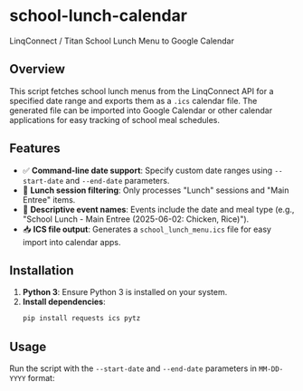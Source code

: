 # school-lunch-calendar
LinqConnect / Titan School Lunch Menu to Google Calendar

## Overview
This script fetches school lunch menus from the LinqConnect API for a specified date range and exports them as a `.ics` calendar file. The generated file can be imported into Google Calendar or other calendar applications for easy tracking of school meal schedules.

## Features
- ✅ **Command-line date support**: Specify custom date ranges using `--start-date` and `--end-date` parameters.
- 🍱 **Lunch session filtering**: Only processes "Lunch" sessions and "Main Entree" items.
- 📅 **Descriptive event names**: Events include the date and meal type (e.g., "School Lunch - Main Entree (2025-06-02: Chicken, Rice)").
- 📥 **ICS file output**: Generates a `school_lunch_menu.ics` file for easy import into calendar apps.

## Installation
1. **Python 3**: Ensure Python 3 is installed on your system.
2. **Install dependencies**:
   ```bash
   pip install requests ics pytz
   ```

## Usage
Run the script with the `--start-date` and `--end-date` parameters in `MM-DD-YYYY` format:

